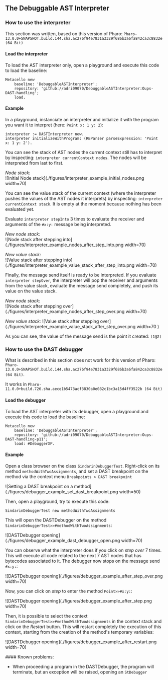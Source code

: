 ## The Debuggable AST Interpreter

### How to use the interpreter

This section was written, based on this version of Pharo: `Pharo-13.0.0+SNAPSHOT.build.144.sha.ac276f94e7831a3329f686b3a6fa842ca3c8832e (64 Bit)`

#### Load the interpreter

To load the AST interpreter only, open a playground and execute this code to load the baseline:

```Smalltalk
Metacello new
    baseline: 'DebuggableASTInterpreter';
    repository: 'github://adri09070/DebuggableASTInterpreter:Oups-DAST-handling';
    load.
```

#### Example

In a playground, instanciate an interpreter and initialize it with the program you want it to interpret (here: `Point x: 1 y: 2`):

```Smalltalk
interpreter := DASTInterpreter new.
interpreter initializeWithProgram: (RBParser parseExpression: 'Point x: 1 y: 2').
```

You can see the stack of AST nodes the current context still has to interpret by inspecting: `interpreter currentContext nodes`. The nodes will be interpreted from last to first.

*Node stack:*  
![Initial Node stack](./figures/interpreter_example_initial_nodes.png width=70)


You can see the value stack of the current context (where the interpreter pushes the values of the AST nodes it interprets) by inspecting: `interpreter currentContext stack`. It is empty at the moment because nothing has been evaluated yet.


Evaluate `interpreter stepInto` 3 times to evaluate the receiver and arguments of the `#x:y:` message being interpreted.  

_New node stack:_  
![Node stack after stepping into](./figures/interpreter_example_nodes_after_step_into.png width=70)  

_New value stack:_  
![Value stack after stepping into](./figures/interpreter_example_value_stack_after_step_into.png width=70)  


Finally, the message send itself is ready to be interpreted. If you evaluate `interpreter stepOver`, the interpreter will pop the receiver and arguments from the value stack, evaluate the message send completely, and push its value on the value stack.  

_New node stack:_  
![Node stack after stepping over](./figures/interpreter_example_nodes_after_step_over.png width=70)  

_New value stack:_
![Value stack after stepping over](./figures/interpreter_example_value_stack_after_step_over.png width=70 )  

As you can see, the value of the message send is the point it created: `(1@2)`

### How to use the DAST debugger

What is described in this section does not work for this version of Pharo: `Pharo-13.0.0+SNAPSHOT.build.144.sha.ac276f94e7831a3329f686b3a6fa842ca3c8832e (64 Bit)`.

It works in `Pharo-11.0.0+build.726.sha.aece1b5473acf3830a0e082c1bc3a15d4ff3522b (64 Bit)`

#### Load the debugger

To load the AST interpreter with its debugger, open a playground and execute this code to load the baseline:

```Smalltalk
Metacello new
    baseline: 'DebuggableASTInterpreter';
    repository: 'github://adri09070/DebuggableASTInterpreter:Oups-DAST-handling-p11';
    load: #DebuggerXP.
```

#### Example

Open a class browser on the class `SindarinDebuggerTest`.
Right-click on its method `methodWithTwoAssignments`, and set a DAST breakpoint on the method via the context menu `Breakpoints > DAST breakpoint`

![Setting a DAST breakpoint on a method](./figures/debugger_example_set_dast_breakpoint.png width=50)

Then, open a playground, try to execute this code:

```Smalltalk
SindarinDebuggerTest new methodWithTwoAssignments 
```

This will open the DASTDebugger on the method `SindarinDebuggerTest>>#methodWithTwoAssignments`:

![DASTDebugger opening](./figures/debugger_example_dast_debugger_open.png width=70)

You can observe what the interpreter does if you click on _step over_ 7 times. 
This will execute all code related to the next 7 AST nodes that has bytecodes associated to it.
The debugger now stops on the message send `#x:y:`:

![DASTDebugger opening](./figures/debugger_example_after_step_over.png width=70)

Now, you can click on _step_ to enter the method `Point>>#x:y:`:

![DASTDebugger opening](./figures/debugger_example_after_step.png width=70)

Then, it is possible to select the context `SindarinDebuggerTest>>#methodWithTwoAssignments` in the context stack and click on the _Restart_ button.
This will restart completely the execution of this context, starting from the creation of the method's temporary variables:

![DASTDebugger opening](./figures/debugger_example_after_restart.png width=70)


#### Known problems:

- When proceeding a program in the DASTDebugger, the program will terminate, but an exception will be raised, opening an `StDebugger`


